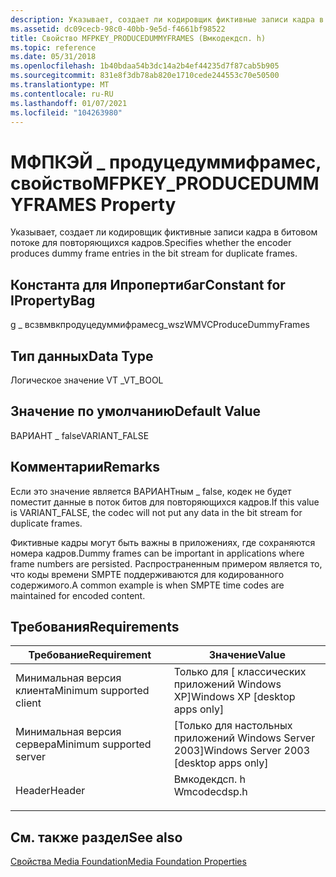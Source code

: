 ```yaml
---
description: Указывает, создает ли кодировщик фиктивные записи кадра в битовом потоке для повторяющихся кадров.
ms.assetid: dc09cecb-98c0-40bb-9e5d-f4661bf98522
title: Свойство MFPKEY_PRODUCEDUMMYFRAMES (Вмкодекдсп. h)
ms.topic: reference
ms.date: 05/31/2018
ms.openlocfilehash: 1b40bdaa54b3dc14a2b4ef44235d7f87cab5b905
ms.sourcegitcommit: 831e8f3db78ab820e1710cede244553c70e50500
ms.translationtype: MT
ms.contentlocale: ru-RU
ms.lasthandoff: 01/07/2021
ms.locfileid: "104263980"
---
```

# <a name="mfpkey_producedummyframes-property"></a><span data-ttu-id="34696-103">МФПКЭЙ \_ продуцедуммифрамес, свойство</span><span class="sxs-lookup"><span data-stu-id="34696-103">MFPKEY\_PRODUCEDUMMYFRAMES Property</span></span>

<span data-ttu-id="34696-104">Указывает, создает ли кодировщик фиктивные записи кадра в битовом потоке для повторяющихся кадров.</span><span class="sxs-lookup"><span data-stu-id="34696-104">Specifies whether the encoder produces dummy frame entries in the bit stream for duplicate frames.</span></span>

## <a name="constant-for-ipropertybag"></a><span data-ttu-id="34696-105">Константа для Ипропертибаг</span><span class="sxs-lookup"><span data-stu-id="34696-105">Constant for IPropertyBag</span></span>

<span data-ttu-id="34696-106">g \_ всзвмвкпродуцедуммифрамес</span><span class="sxs-lookup"><span data-stu-id="34696-106">g\_wszWMVCProduceDummyFrames</span></span>

## <a name="data-type"></a><span data-ttu-id="34696-107">Тип данных</span><span class="sxs-lookup"><span data-stu-id="34696-107">Data Type</span></span>

<span data-ttu-id="34696-108">Логическое значение VT \_</span><span class="sxs-lookup"><span data-stu-id="34696-108">VT\_BOOL</span></span>

## <a name="default-value"></a><span data-ttu-id="34696-109">Значение по умолчанию</span><span class="sxs-lookup"><span data-stu-id="34696-109">Default Value</span></span>

<span data-ttu-id="34696-110">ВАРИАНТ \_ false</span><span class="sxs-lookup"><span data-stu-id="34696-110">VARIANT\_FALSE</span></span>

## <a name="remarks"></a><span data-ttu-id="34696-111">Комментарии</span><span class="sxs-lookup"><span data-stu-id="34696-111">Remarks</span></span>

<span data-ttu-id="34696-112">Если это значение является ВАРИАНТным \_ false, кодек не будет поместит данные в поток битов для повторяющихся кадров.</span><span class="sxs-lookup"><span data-stu-id="34696-112">If this value is VARIANT\_FALSE, the codec will not put any data in the bit stream for duplicate frames.</span></span>

<span data-ttu-id="34696-113">Фиктивные кадры могут быть важны в приложениях, где сохраняются номера кадров.</span><span class="sxs-lookup"><span data-stu-id="34696-113">Dummy frames can be important in applications where frame numbers are persisted.</span></span> <span data-ttu-id="34696-114">Распространенным примером является то, что коды времени SMPTE поддерживаются для кодированного содержимого.</span><span class="sxs-lookup"><span data-stu-id="34696-114">A common example is when SMPTE time codes are maintained for encoded content.</span></span>

## <a name="requirements"></a><span data-ttu-id="34696-115">Требования</span><span class="sxs-lookup"><span data-stu-id="34696-115">Requirements</span></span>



| <span data-ttu-id="34696-116">Требование</span><span class="sxs-lookup"><span data-stu-id="34696-116">Requirement</span></span> | <span data-ttu-id="34696-117">Значение</span><span class="sxs-lookup"><span data-stu-id="34696-117">Value</span></span> |
|-------------------------------------|-----------------------------------------------------------------------------------------|
| <span data-ttu-id="34696-118">Минимальная версия клиента</span><span class="sxs-lookup"><span data-stu-id="34696-118">Minimum supported client</span></span><br/> | <span data-ttu-id="34696-119">Только для \[ классических приложений Windows XP\]</span><span class="sxs-lookup"><span data-stu-id="34696-119">Windows XP \[desktop apps only\]</span></span><br/>                                             |
| <span data-ttu-id="34696-120">Минимальная версия сервера</span><span class="sxs-lookup"><span data-stu-id="34696-120">Minimum supported server</span></span><br/> | <span data-ttu-id="34696-121">\[Только для настольных приложений Windows Server 2003\]</span><span class="sxs-lookup"><span data-stu-id="34696-121">Windows Server 2003 \[desktop apps only\]</span></span><br/>                                    |
| <span data-ttu-id="34696-122">Header</span><span class="sxs-lookup"><span data-stu-id="34696-122">Header</span></span><br/>                   | <dl> <span data-ttu-id="34696-123"><dt>Вмкодекдсп. h</dt></span><span class="sxs-lookup"><span data-stu-id="34696-123"><dt>Wmcodecdsp.h</dt></span></span> </dl> |



## <a name="see-also"></a><span data-ttu-id="34696-124">См. также раздел</span><span class="sxs-lookup"><span data-stu-id="34696-124">See also</span></span>

<dl> <dt>

[<span data-ttu-id="34696-125">Свойства Media Foundation</span><span class="sxs-lookup"><span data-stu-id="34696-125">Media Foundation Properties</span></span>](media-foundation-properties.md)
</dt> </dl>

 

 




